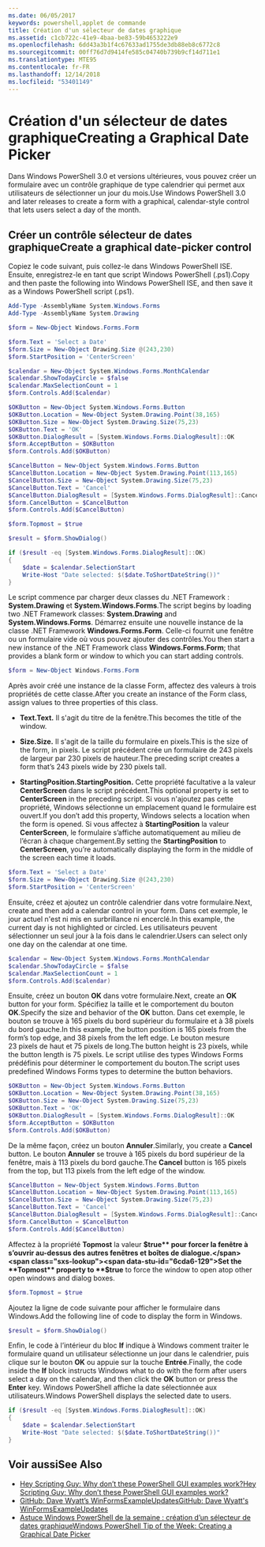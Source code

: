 ```yaml
---
ms.date: 06/05/2017
keywords: powershell,applet de commande
title: Création d'un sélecteur de dates graphique
ms.assetid: c1cb722c-41e9-4baa-be83-59b4653222e9
ms.openlocfilehash: 6dd43a3b1f4c67633ad1755de3db88eb8c6772c8
ms.sourcegitcommit: 00ff76d7d9414fe585c04740b739b9cf14d711e1
ms.translationtype: MTE95
ms.contentlocale: fr-FR
ms.lasthandoff: 12/14/2018
ms.locfileid: "53401149"
---
```

# <a name="creating-a-graphical-date-picker"></a><span data-ttu-id="6cda6-103">Création d'un sélecteur de dates graphique</span><span class="sxs-lookup"><span data-stu-id="6cda6-103">Creating a Graphical Date Picker</span></span>

<span data-ttu-id="6cda6-104">Dans Windows PowerShell 3.0 et versions ultérieures, vous pouvez créer un formulaire avec un contrôle graphique de type calendrier qui permet aux utilisateurs de sélectionner un jour du mois.</span><span class="sxs-lookup"><span data-stu-id="6cda6-104">Use Windows PowerShell 3.0 and later releases to create a form with a graphical, calendar-style control that lets users select a day of the month.</span></span>

## <a name="create-a-graphical-date-picker-control"></a><span data-ttu-id="6cda6-105">Créer un contrôle sélecteur de dates graphique</span><span class="sxs-lookup"><span data-stu-id="6cda6-105">Create a graphical date-picker control</span></span>

<span data-ttu-id="6cda6-106">Copiez le code suivant, puis collez-le dans Windows PowerShell ISE. Ensuite, enregistrez-le en tant que script Windows PowerShell (.ps1).</span><span class="sxs-lookup"><span data-stu-id="6cda6-106">Copy and then paste the following into Windows PowerShell ISE, and then save it as a Windows PowerShell script (.ps1).</span></span>

```powershell
Add-Type -AssemblyName System.Windows.Forms
Add-Type -AssemblyName System.Drawing

$form = New-Object Windows.Forms.Form

$form.Text = 'Select a Date'
$form.Size = New-Object Drawing.Size @(243,230)
$form.StartPosition = 'CenterScreen'

$calendar = New-Object System.Windows.Forms.MonthCalendar
$calendar.ShowTodayCircle = $false
$calendar.MaxSelectionCount = 1
$form.Controls.Add($calendar)

$OKButton = New-Object System.Windows.Forms.Button
$OKButton.Location = New-Object System.Drawing.Point(38,165)
$OKButton.Size = New-Object System.Drawing.Size(75,23)
$OKButton.Text = 'OK'
$OKButton.DialogResult = [System.Windows.Forms.DialogResult]::OK
$form.AcceptButton = $OKButton
$form.Controls.Add($OKButton)

$CancelButton = New-Object System.Windows.Forms.Button
$CancelButton.Location = New-Object System.Drawing.Point(113,165)
$CancelButton.Size = New-Object System.Drawing.Size(75,23)
$CancelButton.Text = 'Cancel'
$CancelButton.DialogResult = [System.Windows.Forms.DialogResult]::Cancel
$form.CancelButton = $CancelButton
$form.Controls.Add($CancelButton)

$form.Topmost = $true

$result = $form.ShowDialog()

if ($result -eq [System.Windows.Forms.DialogResult]::OK)
{
    $date = $calendar.SelectionStart
    Write-Host "Date selected: $($date.ToShortDateString())"
}
```

<span data-ttu-id="6cda6-107">Le script commence par charger deux classes du .NET Framework : **System.Drawing** et **System.Windows.Forms**.</span><span class="sxs-lookup"><span data-stu-id="6cda6-107">The script begins by loading two .NET Framework classes: **System.Drawing** and **System.Windows.Forms**.</span></span> <span data-ttu-id="6cda6-108">Démarrez ensuite une nouvelle instance de la classe .NET Framework **Windows.Forms.Form**. Celle-ci fournit une fenêtre ou un formulaire vide où vous pouvez ajouter des contrôles.</span><span class="sxs-lookup"><span data-stu-id="6cda6-108">You then start a new instance of the .NET Framework class **Windows.Forms.Form**; that provides a blank form or window to which you can start adding controls.</span></span>

```powershell
$form = New-Object Windows.Forms.Form
```

<span data-ttu-id="6cda6-109">Après avoir créé une instance de la classe Form, affectez des valeurs à trois propriétés de cette classe.</span><span class="sxs-lookup"><span data-stu-id="6cda6-109">After you create an instance of the Form class, assign values to three properties of this class.</span></span>

- <span data-ttu-id="6cda6-110">**Text.**</span><span class="sxs-lookup"><span data-stu-id="6cda6-110">**Text.**</span></span> <span data-ttu-id="6cda6-111">Il s'agit du titre de la fenêtre.</span><span class="sxs-lookup"><span data-stu-id="6cda6-111">This becomes the title of the window.</span></span>

- <span data-ttu-id="6cda6-112">**Size.**</span><span class="sxs-lookup"><span data-stu-id="6cda6-112">**Size.**</span></span> <span data-ttu-id="6cda6-113">Il s'agit de la taille du formulaire en pixels.</span><span class="sxs-lookup"><span data-stu-id="6cda6-113">This is the size of the form, in pixels.</span></span> <span data-ttu-id="6cda6-114">Le script précédent crée un formulaire de 243 pixels de largeur par 230 pixels de hauteur.</span><span class="sxs-lookup"><span data-stu-id="6cda6-114">The preceding script creates a form that’s 243 pixels wide by 230 pixels tall.</span></span>

- <span data-ttu-id="6cda6-115">**StartingPosition.**</span><span class="sxs-lookup"><span data-stu-id="6cda6-115">**StartingPosition.**</span></span> <span data-ttu-id="6cda6-116">Cette propriété facultative a la valeur **CenterScreen** dans le script précédent.</span><span class="sxs-lookup"><span data-stu-id="6cda6-116">This optional property is set to **CenterScreen** in the preceding script.</span></span> <span data-ttu-id="6cda6-117">Si vous n'ajoutez pas cette propriété, Windows sélectionne un emplacement quand le formulaire est ouvert.</span><span class="sxs-lookup"><span data-stu-id="6cda6-117">If you don’t add this property, Windows selects a location when the form is opened.</span></span> <span data-ttu-id="6cda6-118">Si vous affectez à **StartingPosition** la valeur **CenterScreen**, le formulaire s’affiche automatiquement au milieu de l’écran à chaque chargement.</span><span class="sxs-lookup"><span data-stu-id="6cda6-118">By setting the **StartingPosition** to **CenterScreen**, you’re automatically displaying the form in the middle of the screen each time it loads.</span></span>

```powershell
$form.Text = 'Select a Date'
$form.Size = New-Object Drawing.Size @(243,230)
$form.StartPosition = 'CenterScreen'
```

<span data-ttu-id="6cda6-119">Ensuite, créez et ajoutez un contrôle calendrier dans votre formulaire.</span><span class="sxs-lookup"><span data-stu-id="6cda6-119">Next, create and then add a calendar control in your form.</span></span> <span data-ttu-id="6cda6-120">Dans cet exemple, le jour actuel n'est ni mis en surbrillance ni encerclé.</span><span class="sxs-lookup"><span data-stu-id="6cda6-120">In this example, the current day is not highlighted or circled.</span></span> <span data-ttu-id="6cda6-121">Les utilisateurs peuvent sélectionner un seul jour à la fois dans le calendrier.</span><span class="sxs-lookup"><span data-stu-id="6cda6-121">Users can select only one day on the calendar at one time.</span></span>

```powershell
$calendar = New-Object System.Windows.Forms.MonthCalendar
$calendar.ShowTodayCircle = $false
$calendar.MaxSelectionCount = 1
$form.Controls.Add($calendar)
```

<span data-ttu-id="6cda6-122">Ensuite, créez un bouton **OK** dans votre formulaire.</span><span class="sxs-lookup"><span data-stu-id="6cda6-122">Next, create an **OK** button for your form.</span></span> <span data-ttu-id="6cda6-123">Spécifiez la taille et le comportement du bouton **OK**.</span><span class="sxs-lookup"><span data-stu-id="6cda6-123">Specify the size and behavior of the **OK** button.</span></span> <span data-ttu-id="6cda6-124">Dans cet exemple, le bouton se trouve à 165 pixels du bord supérieur du formulaire et à 38 pixels du bord gauche.</span><span class="sxs-lookup"><span data-stu-id="6cda6-124">In this example, the button position is 165 pixels from the form’s top edge, and 38 pixels from the left edge.</span></span> <span data-ttu-id="6cda6-125">Le bouton mesure 23 pixels de haut et 75 pixels de long.</span><span class="sxs-lookup"><span data-stu-id="6cda6-125">The button height is 23 pixels, while the button length is 75 pixels.</span></span> <span data-ttu-id="6cda6-126">Le script utilise des types Windows Forms prédéfinis pour déterminer le comportement du bouton.</span><span class="sxs-lookup"><span data-stu-id="6cda6-126">The script uses predefined Windows Forms types to determine the button behaviors.</span></span>

```powershell
$OKButton = New-Object System.Windows.Forms.Button
$OKButton.Location = New-Object System.Drawing.Point(38,165)
$OKButton.Size = New-Object System.Drawing.Size(75,23)
$OKButton.Text = 'OK'
$OKButton.DialogResult = [System.Windows.Forms.DialogResult]::OK
$form.AcceptButton = $OKButton
$form.Controls.Add($OKButton)
```

<span data-ttu-id="6cda6-127">De la même façon, créez un bouton **Annuler**.</span><span class="sxs-lookup"><span data-stu-id="6cda6-127">Similarly, you create a **Cancel** button.</span></span> <span data-ttu-id="6cda6-128">Le bouton **Annuler** se trouve à 165 pixels du bord supérieur de la fenêtre, mais à 113 pixels du bord gauche.</span><span class="sxs-lookup"><span data-stu-id="6cda6-128">The **Cancel** button is 165 pixels from the top, but 113 pixels from the left edge of the window.</span></span>

```powershell
$CancelButton = New-Object System.Windows.Forms.Button
$CancelButton.Location = New-Object System.Drawing.Point(113,165)
$CancelButton.Size = New-Object System.Drawing.Size(75,23)
$CancelButton.Text = 'Cancel'
$CancelButton.DialogResult = [System.Windows.Forms.DialogResult]::Cancel
$form.CancelButton = $CancelButton
$form.Controls.Add($CancelButton)
```

<span data-ttu-id="6cda6-129">Affectez à la propriété **Topmost** la valeur **$true** pour forcer la fenêtre à s’ouvrir au-dessus des autres fenêtres et boîtes de dialogue.</span><span class="sxs-lookup"><span data-stu-id="6cda6-129">Set the **Topmost** property to **$true** to force the window to open atop other open windows and dialog boxes.</span></span>

```powershell
$form.Topmost = $true
```

<span data-ttu-id="6cda6-130">Ajoutez la ligne de code suivante pour afficher le formulaire dans Windows.</span><span class="sxs-lookup"><span data-stu-id="6cda6-130">Add the following line of code to display the form in Windows.</span></span>

```powershell
$result = $form.ShowDialog()
```

<span data-ttu-id="6cda6-131">Enfin, le code à l’intérieur du bloc **If** indique à Windows comment traiter le formulaire quand un utilisateur sélectionne un jour dans le calendrier, puis clique sur le bouton **OK** ou appuie sur la touche **Entrée**.</span><span class="sxs-lookup"><span data-stu-id="6cda6-131">Finally, the code inside the **If** block instructs Windows what to do with the form after users select a day on the calendar, and then click the **OK** button or press the **Enter** key.</span></span> <span data-ttu-id="6cda6-132">Windows PowerShell affiche la date sélectionnée aux utilisateurs.</span><span class="sxs-lookup"><span data-stu-id="6cda6-132">Windows PowerShell displays the selected date to users.</span></span>

```powershell
if ($result -eq [System.Windows.Forms.DialogResult]::OK)
{
    $date = $calendar.SelectionStart
    Write-Host "Date selected: $($date.ToShortDateString())"
}
```

## <a name="see-also"></a><span data-ttu-id="6cda6-133">Voir aussi</span><span class="sxs-lookup"><span data-stu-id="6cda6-133">See Also</span></span>

- [<span data-ttu-id="6cda6-134">Hey Scripting Guy:  Why don’t these PowerShell GUI examples work?</span><span class="sxs-lookup"><span data-stu-id="6cda6-134">Hey Scripting Guy:  Why don’t these PowerShell GUI examples work?</span></span>](https://go.microsoft.com/fwlink/?LinkId=506644)
- [<span data-ttu-id="6cda6-135">GitHub: Dave Wyatt’s WinFormsExampleUpdates</span><span class="sxs-lookup"><span data-stu-id="6cda6-135">GitHub: Dave Wyatt's WinFormsExampleUpdates</span></span>](https://github.com/dlwyatt/WinFormsExampleUpdates)
- [<span data-ttu-id="6cda6-136">Astuce Windows PowerShell de la semaine : création d’un sélecteur de dates graphique</span><span class="sxs-lookup"><span data-stu-id="6cda6-136">Windows PowerShell Tip of the Week:  Creating a Graphical Date Picker</span></span>](https://technet.microsoft.com/library/ff730942.aspx)